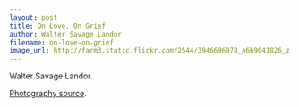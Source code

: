 ```yaml
---
layout: post
title: On Love, On Grief
author: Walter Savage Landor
filename: on-love-on-grief
image_url: http://farm3.static.flickr.com/2544/3946696978_a6b9041826_z.jpg
---
```


Walter Savage Landor.

[Photography source](http://www.flickr.com/photos/nswmaritime/3946696978/).